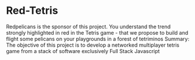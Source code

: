 # Red-Tetris

Redpelicans is the sponsor of this project. You understand the trend strongly highlighted in red in the Tetris game - that we propose to build and flight some pelicans on your playgrounds in a forest of tetriminos
Summary: The objective of this project is to develop a networked multiplayer tetris
game from a stack of software exclusively Full Stack Javascript
